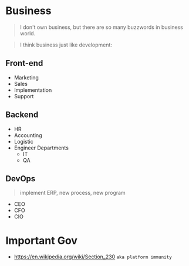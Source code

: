 # Business
> I don't own business, but there are so many buzzwords in business world.

> I think business just like development: 
## Front-end
- Marketing
- Sales
- Implementation
- Support

## Backend
- HR
- Accounting
- Logistic
- Engineer Departments
  - IT
  - QA

## DevOps
> implement ERP, new process, new program
- CEO
- CFO
- CIO


# Important Gov
- https://en.wikipedia.org/wiki/Section_230 `aka platform immunity`